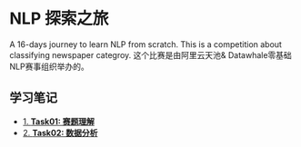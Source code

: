 # NLP 探索之旅
A 16-days journey to learn NLP from scratch. This is a competition about classifying newspaper categroy.
这个比赛是由阿里云天池& Datawhale零基础NLP赛事组织举办的。 

## 学习笔记
- [1. **Task01: 赛题理解**](https://github.com/y25xiang/blog/issues/1)
- [2. **Task02: 数据分析**](https://github.com/y25xiang/blog/issues/1)
